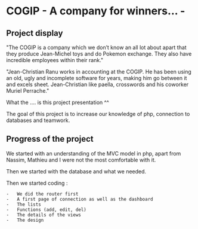 # COGIP - A company for winners... -

## Project display

"The COGIP is a company which we don’t know an all lot about apart that they produce Jean-Michel toys and do Pokemon exchange. They also have incredible employees within their rank."

"Jean-Christian Ranu works in accounting at the COGIP. He has been using an old, ugly and incomplete software for years, making him go between it and excels sheet. Jean-Christian like paella, crosswords and his coworker Muriel Perrache."

What the .... is this project presentation ^^


The goal of this project is to increase our knowledge of php, connection to databases and teamwork.

## Progress of the project

We started with an understanding of the MVC model in php, apart from Nassim, Mathieu and I were not the most comfortable with it.

Then we started with the database and what we needed.

Then we started coding :

    -   We did the router first
    -   A first page of connection as well as the dashboard
    -   The lists
    -   Functions (add, edit, del)
    -   The details of the views
    -   The design

